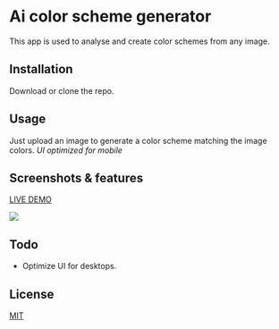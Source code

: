 # Ai color scheme generator
 
This app is used to analyse and create color schemes from any image. 

## Installation

Download or clone the repo. 


## Usage

Just upload an image to generate a color scheme matching the image colors.
*UI optimized for mobile*

## Screenshots & features

[LIVE DEMO](https://hbd-mar-vell.000webhostapp.com/SchemerrV2/index.html)

![](https://i.gyazo.com/ae2058af8945201cbf691d4a4bf63c84.png)


## Todo

* Optimize UI for desktops.


## License
[MIT](https://choosealicense.com/licenses/mit/)

